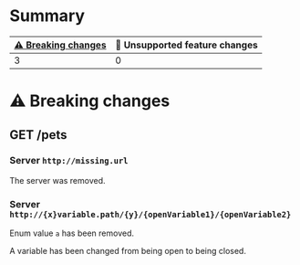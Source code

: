 # Summary

| [⚠️ Breaking changes](#breaking-changes) | 🤷 Unsupported feature changes |
|------------------------------------------|-------------------------------|
| 3                                        | 0                             |

# <span id="breaking-changes"></span>⚠️ Breaking changes

## **GET** /pets

### Server `http://missing.url`

The server was removed.

### Server `http://{x}variable.path/{y}/{openVariable1}/{openVariable2}`

Enum value `a` has been removed.

A variable has been changed from being open to being closed.
